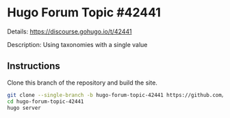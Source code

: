 # Hugo Forum Topic #42441

Details: <https://discourse.gohugo.io/t/42441>

Description: Using taxonomies with a single value

## Instructions

Clone this branch of the repository and build the site.

```bash
git clone --single-branch -b hugo-forum-topic-42441 https://github.com/jmooring/hugo-testing hugo-forum-topic-42441
cd hugo-forum-topic-42441
hugo server
```
